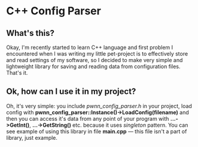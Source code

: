 # C++ Config Parser

## What's this?
Okay, I'm recently started to learn C++ language and first problem I encountered when I was writing my little pet-project is to effectively store and read settings of my software, so I decided to make very simple and lightweight library for saving and reading data from configuration files. That's it.

## Ok, how can I use it in my project?
Oh, it's very simple: you include *pwnn_config_parser.h* in your project, load config with **pwnn_config_parser::Instance()->LoadConfig(filename)** and then you can access it's data from any point of your program with **...->GetInt()**, **...->GetString()** etc. because it uses *singleton* pattern. You can see example of using this library in file **main.cpp** — this file isn't a part of library, just example.
